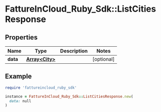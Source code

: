 # FattureInCloud_Ruby_Sdk::ListCitiesResponse

## Properties

| Name | Type | Description | Notes |
| ---- | ---- | ----------- | ----- |
| **data** | [**Array&lt;City&gt;**](City.md) |  | [optional] |

## Example

```ruby
require 'fattureincloud_ruby_sdk'

instance = FattureInCloud_Ruby_Sdk::ListCitiesResponse.new(
  data: null
)
```

